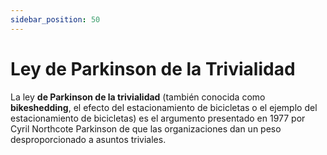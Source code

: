 ```yaml
---
sidebar_position: 50
---
```


# Ley de Parkinson de la Trivialidad

La ley **de Parkinson de la trivialidad** (también conocida como **bikeshedding**, el efecto del estacionamiento de bicicletas o el ejemplo del estacionamiento de bicicletas) es el argumento presentado en 1977 por Cyril Northcote Parkinson de que las organizaciones dan un peso desproporcionado a asuntos triviales.